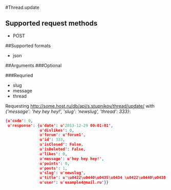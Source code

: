 #Thread.update

## Supported request methods 
* POST

##Supported formats
* json

##Arguments
###Optional

###Requried
* slug
* message
* thread

Requesting http://some.host.ru/db/api/s.stupnikov/thread/update/ with _{'message': 'hey hey hey!', 'slug': 'newslug', 'thread': 333}_:
```json
{u'code': 0,
 u'response': {u'date': u'2013-12-29 00:01:01',
               u'dislikes': 0,
               u'forum': u'forum1',
               u'id': 333,
               u'isClosed': False,
               u'isDeleted': False,
               u'likes': 0,
               u'message': u'hey hey hey!',
               u'points': 0,
               u'posts': 1,
               u'slug': u'newslug',
               u'title': u'\u0422\u0440\u0435\u0434 \u0422\u0440\u0438',
               u'user': u'example4@mail.ru'}}
```
